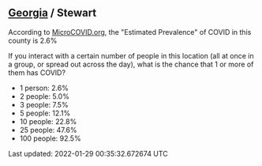 
## [Georgia](/united-states/georgia) / Stewart

According to [MicroCOVID.org](http://microcovid.org),
the "Estimated Prevalence" of COVID in this county is 2.6%

If you interact with a certain number of people in this location
(all at once in a group, or spread out across the day), what is the chance that
1 or more of them has COVID?

- 1 person: 2.6%
- 2 people: 5.0%
- 3 people: 7.5%
- 5 people: 12.1%
- 10 people: 22.8%
- 25 people: 47.6%
- 100 people: 92.5%

Last updated: 2022-01-29 00:35:32.672674 UTC
